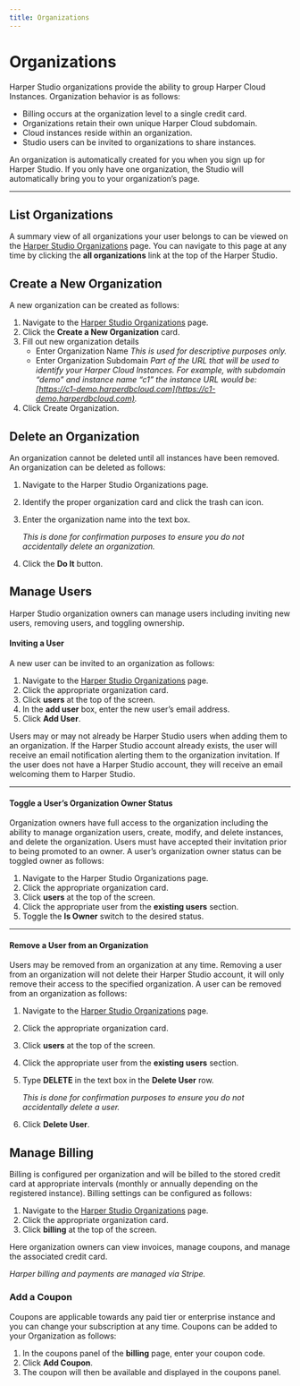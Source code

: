 ```yaml
---
title: Organizations
---
```


# Organizations

Harper Studio organizations provide the ability to group Harper Cloud Instances. Organization behavior is as follows:

- Billing occurs at the organization level to a single credit card.
- Organizations retain their own unique Harper Cloud subdomain.
- Cloud instances reside within an organization.
- Studio users can be invited to organizations to share instances.

An organization is automatically created for you when you sign up for Harper Studio. If you only have one organization, the Studio will automatically bring you to your organization’s page.

---

## List Organizations

A summary view of all organizations your user belongs to can be viewed on the [Harper Studio Organizations](https://studio.harperdb.io/?redirect=/organizations) page. You can navigate to this page at any time by clicking the **all organizations** link at the top of the Harper Studio.

## Create a New Organization

A new organization can be created as follows:

1. Navigate to the [Harper Studio Organizations](https://studio.harperdb.io/?redirect=/organizations) page.
2. Click the **Create a New Organization** card.
3. Fill out new organization details
   - Enter Organization Name
     _This is used for descriptive purposes only._
   - Enter Organization Subdomain
     _Part of the URL that will be used to identify your Harper Cloud Instances. For example, with subdomain “demo” and instance name “c1” the instance URL would be: [https://c1-demo.harperdbcloud.com](https://c1-demo.harperdbcloud.com)._
4. Click Create Organization.

## Delete an Organization

An organization cannot be deleted until all instances have been removed. An organization can be deleted as follows:

1. Navigate to the Harper Studio Organizations page.
2. Identify the proper organization card and click the trash can icon.
3. Enter the organization name into the text box.

   _This is done for confirmation purposes to ensure you do not accidentally delete an organization._

4. Click the **Do It** button.

## Manage Users

Harper Studio organization owners can manage users including inviting new users, removing users, and toggling ownership.

#### Inviting a User

A new user can be invited to an organization as follows:

1. Navigate to the [Harper Studio Organizations](https://studio.harperdb.io/?redirect=/organizations) page.
2. Click the appropriate organization card.
3. Click **users** at the top of the screen.
4. In the **add user** box, enter the new user’s email address.
5. Click **Add User**.

Users may or may not already be Harper Studio users when adding them to an organization. If the Harper Studio account already exists, the user will receive an email notification alerting them to the organization invitation. If the user does not have a Harper Studio account, they will receive an email welcoming them to Harper Studio.

---

#### Toggle a User’s Organization Owner Status

Organization owners have full access to the organization including the ability to manage organization users, create, modify, and delete instances, and delete the organization. Users must have accepted their invitation prior to being promoted to an owner. A user’s organization owner status can be toggled owner as follows:

1. Navigate to the Harper Studio Organizations page.
2. Click the appropriate organization card.
3. Click **users** at the top of the screen.
4. Click the appropriate user from the **existing users** section.
5. Toggle the **Is Owner** switch to the desired status.

---

#### Remove a User from an Organization

Users may be removed from an organization at any time. Removing a user from an organization will not delete their Harper Studio account, it will only remove their access to the specified organization. A user can be removed from an organization as follows:

1. Navigate to the [Harper Studio Organizations](https://studio.harperdb.io/?redirect=/organizations) page.
2. Click the appropriate organization card.
3. Click **users** at the top of the screen.
4. Click the appropriate user from the **existing users** section.
5. Type **DELETE** in the text box in the **Delete User** row.

   _This is done for confirmation purposes to ensure you do not accidentally delete a user._

6. Click **Delete User**.

## Manage Billing

Billing is configured per organization and will be billed to the stored credit card at appropriate intervals (monthly or annually depending on the registered instance). Billing settings can be configured as follows:

1. Navigate to the [Harper Studio Organizations](https://studio.harperdb.io/?redirect=/organizations) page.
2. Click the appropriate organization card.
3. Click **billing** at the top of the screen.

Here organization owners can view invoices, manage coupons, and manage the associated credit card.

_Harper billing and payments are managed via Stripe._

### Add a Coupon

Coupons are applicable towards any paid tier or enterprise instance and you can change your subscription at any time. Coupons can be added to your Organization as follows:

1. In the coupons panel of the **billing** page, enter your coupon code.
2. Click **Add Coupon**.
3. The coupon will then be available and displayed in the coupons panel.

